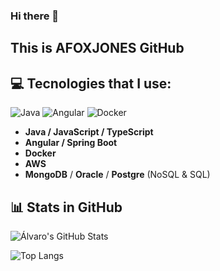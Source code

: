 ### Hi there 👋
## This is AFOXJONES GitHub

## 💻 Tecnologies that I use:

![Java](https://img.shields.io/badge/Java-ED8B00?style=for-the-badge&logo=java&logoColor=white)
![Angular](https://img.shields.io/badge/Angular-DD0031?style=for-the-badge&logo=angular&logoColor=white)
![Docker](https://img.shields.io/badge/Docker-2496ED?style=for-the-badge&logo=docker&logoColor=white)


- **Java / JavaScript / TypeScript** 
- **Angular / Spring Boot**
- **Docker**
- **AWS**
- **MongoDB** / **Oracle** / **Postgre** (NoSQL & SQL)

## 📊 Stats in GitHub

![Álvaro's GitHub Stats](https://github-readme-stats.vercel.app/api?username=AFOXJONES&show_icons=true&theme=radical)

![Top Langs](https://github-readme-stats.vercel.app/api/top-langs/?username=AFOXJONES&layout=compact)

<!--
**AFOXJONES/AFOXJONES** is a ✨ _special_ ✨ repository because its `README.md` (this file) appears on your GitHub profile.

Here are some ideas to get you started:

- 🔭 I’m currently working on ...
- 🌱 I’m currently learning ...
- 👯 I’m looking to collaborate on ...
- 🤔 I’m looking for help with ...
- 💬 Ask me about ...
- 📫 How to reach me: ...
- 😄 Pronouns: ...
- ⚡ Fun fact: ...
-->
